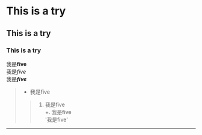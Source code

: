 # This is a try
## This is a try
### This is a try
我是**five**    
我是*five*    
我是***five***     
> - 我是five    
>> 1. 我是five    
>> +. 我是five    
>> '我是five'    
---------
